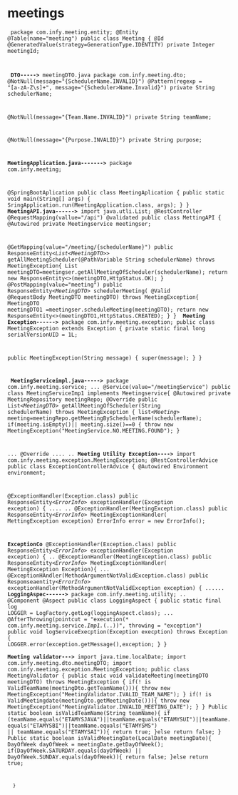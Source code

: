# meetings
<code><p>
package com.infy.meeting.entity;
@Entity
@Table(name="meeting")
public class Meeting {
  @Id
  @GeneratedValue(strategy=GenerationType.IDENTITY)
  private Integer meetingId;

 <b> DTO-----></b>
 meetingDTO.java
 package com.infy.meeting.dto;
 @NotNull(message="{SchedulerName.INVALID}")
 @Pattern(regexp = "[a-zA-Z\s]+", message="{Scheduler>Name.Invalid}")
 private String schedulerName;

 @NotNull(message="{Team.Name.INVALID}")
 private String teamName;

 @NotNull(message="{Purpose.INVALID}")
 private String purpose;

 <b>MeetingApplication.java-------></b>
 package com.infy.meeting;

 @SpringBootAplication
 public class MeetingAplication {
   public static void main(String[] args) {
   SringApplication.run(MeetingApplication.class, args);
   }
}
 <b>MeetingAPI.java------></b>
 import java.utli.List;
 @RestController
 @RequestMapping(vallue="/api")
 @validated
 public class MettingAPI {
   @Autowired
   private Meetingservice meetingser;

   @GetMapping(value="/meeting/{schedulerName}")
   public ResponseEntity<*List<*MeetingDTO*>*> getAllMeetingScheduler(@PathVariable String schedulerName)
   throws MeetingException{
   List<MeetingDTO> meetingDTO=meetingser.getAllMeetingOfScheduler(schedulerName);
   return new ResponseEntity<>(meetingDTO,HttpStatus.OK);
}
@PostMapping(value="meeting")
public ResponseEntity<*MeetingDTO*> schedulerMeeting( @Valid @RequestBody MeetingDTO meetingDTO)
throws MeetingException{
  MeetingDTO meetingDTO1 =meetingser.scheduleMeeting(meetingDTO);
  return new ResponseEntity<>(meetingDTO1,HttpStatus.CREATED);
  }
}
<b> Meeting Exception------></b>
package com.infy.meeting.exception;
public class MeetingException extends Exception {
  private static final long serialVersionUID = 1L;

  public MeetingException(String message) {
    super(message);
    }
  }

<b> MeetingServiceimpl.java-----></b>
package com.infy.meeting.service;
...
@Service(value="/meetingService")
public class MeetingServiceImp1 implements Meetingservice{
  @Autowired
  private MeetingRepository meetingRepo;
@Override
public List<*MeetingDTO*> getAllMeetingOfScheduler(String schedulerName) throws MeetingException {
list<*Meeting*> meeting=meetingRepo.getMeetingBySchedulerName(schedulerName);
if(meeting.isEmpty()|| meeting.size()==0 {
  throw new MeetingException("MeetingService.NO.MEETING.FOUND");
  }
   
...
@Override
....
..
<b>Meeting Utility Exception----></b>
import com.infy.meeting.exception.MeetingException;
@RestControllerAdvice
public class ExceptionControllerAdvice {
  @Autowired
  Environment environment;

  @ExceptionHandler(Exception.class)
  public ResponseEntity<*ErrorInfo*> exceptionHandler(Exception exception) {
  ....
  ..
  @ExceptionHandler(MeetingException.class)
  public ResponseEntity<*ErrorInfo*> MeetingExceptionHandler( MettingException exception)
    ErrorInfo error = new ErrorInfo();

<b>ExceptionCo</b>
@ExceptionHandler(Exception.class)
public ResponseEntity<*ErrorInfo*> exceptionHandler(Exception exception) {
..
@ExceptionHandler(MeetingException.class)
public ResponseEntity<*ErrorInfo*> MeetingExceptionHandler( MeetingException Exception){
...
@ExceptionHAndler(MethodArgumentNotValidException.class)
public Respomseaentity<*ErrorInfo*> exceptionHandler(MethodArgumentNotValidException exception) {
......
<b>LoggingAspec------></b>
package com.infy.meeting.utility;
..
@Component
@Aspect
public class LoggingAspect {
   public static final log LOGGER = LogFactory.getLog(loggingAspect.class);
...
  @AfterThrowing(pointcut = "execution(* com.infy.meeting.service.*Imp1.*(..))", throwing = "exception")
  public void logServiceExecption(Exception execption) throws Exception {
      LOGGER.error(exception.getMessage(),exception;
      }
   }   
   <b>Meeting validator---></b>
   import java.time.localDate;
   import com.infy.meeting.dto.meetingDTO;
   import com.infy.meeting.exception.MeetingException;
   public class MeetingValidator {
     public staic void validateMeeting(meetingDTO meetingDTO) throws MeetingException {
       if(! is ValidTeamName(meetingDto.getTeamName())){
           throw new MeetingException("MeetingValidator.IVALID_TEAM_NAME");
        }
        if(! is ValidMeetingdate(meetingDto.getMeetingDate())){
           throw new MeetingException("MeetingValidator.INVALID_MEETING_DATE");
          }
      }
      Public static boolean isValidTeamName(String teamName){
      if (teamName.equals("ETAMYSJAVA")||teamName.equals("ETAMYSUI")||teamName.equals("ETAMYSBI")||teamName.equals("ETAMYSMS")
|| teamName.equals("ETAMYSAI")){
     return true;
    }else
      return false;
}
         Public static boolean isValidMeetingDate(LocalDate meetingDate){
         DayOfWeek dayOfWeek = meetingDate.getDayOfWeek();
         if(DayOfWeek.SATURDAY.equals(dayOfWeek) || DayOfWeek.SUNDAY.equals(dayOfWeek)){
            return false;
            }else
              return true;


      }
             
  </code></p>
  

